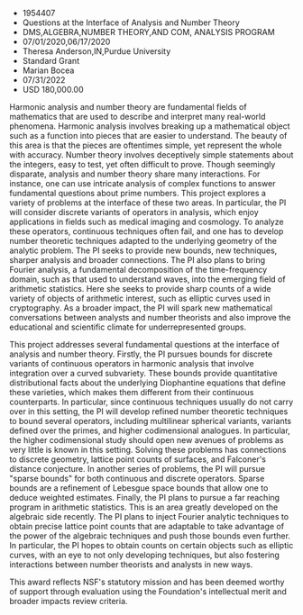 
* 1954407
* Questions at the Interface of Analysis and Number Theory
* DMS,ALGEBRA,NUMBER THEORY,AND COM, ANALYSIS PROGRAM
* 07/01/2020,06/17/2020
* Theresa Anderson,IN,Purdue University
* Standard Grant
* Marian Bocea
* 07/31/2022
* USD 180,000.00

Harmonic analysis and number theory are fundamental fields of mathematics that
are used to describe and interpret many real-world phenomena. Harmonic analysis
involves breaking up a mathematical object such as a function into pieces that
are easier to understand. The beauty of this area is that the pieces are
oftentimes simple, yet represent the whole with accuracy. Number theory involves
deceptively simple statements about the integers, easy to test, yet often
difficult to prove. Though seemingly disparate, analysis and number theory share
many interactions. For instance, one can use intricate analysis of complex
functions to answer fundamental questions about prime numbers. This project
explores a variety of problems at the interface of these two areas. In
particular, the PI will consider discrete variants of operators in analysis,
which enjoy applications in fields such as medical imaging and cosmology. To
analyze these operators, continuous techniques often fail, and one has to
develop number theoretic techniques adapted to the underlying geometry of the
analytic problem. The PI seeks to provide new bounds, new techniques, sharper
analysis and broader connections. The PI also plans to bring Fourier analysis, a
fundamental decomposition of the time-frequency domain, such as that used to
understand waves, into the emerging field of arithmetic statistics. Here she
seeks to provide sharp counts of a wide variety of objects of arithmetic
interest, such as elliptic curves used in cryptography. As a broader impact, the
PI will spark new mathematical conversations between analysts and number
theorists and also improve the educational and scientific climate for
underrepresented groups.

This project addresses several fundamental questions at the interface of
analysis and number theory. Firstly, the PI pursues bounds for discrete variants
of continuous operators in harmonic analysis that involve integration over a
curved subvariety. These bounds provide quantitative distributional facts about
the underlying Diophantine equations that define these varieties, which makes
them different from their continuous counterparts. In particular, since
continuous techniques usually do not carry over in this setting, the PI will
develop refined number theoretic techniques to bound several operators,
including multilinear spherical variants, variants defined over the primes, and
higher codimensional analogues. In particular, the higher codimensional study
should open new avenues of problems as very little is known in this setting.
Solving these problems has connections to discrete geometry, lattice point
counts of surfaces, and Falconer's distance conjecture. In another series of
problems, the PI will pursue "sparse bounds" for both continuous and discrete
operators. Sparse bounds are a refinement of Lebesgue space bounds that allow
one to deduce weighted estimates. Finally, the PI plans to pursue a far reaching
program in arithmetic statistics. This is an area greatly developed on the
algebraic side recently. The PI plans to inject Fourier analytic techniques to
obtain precise lattice point counts that are adaptable to take advantage of the
power of the algebraic techniques and push those bounds even further. In
particular, the PI hopes to obtain counts on certain objects such as elliptic
curves, with an eye to not only developing techniques, but also fostering
interactions between number theorists and analysts in new ways.

This award reflects NSF's statutory mission and has been deemed worthy of
support through evaluation using the Foundation's intellectual merit and broader
impacts review criteria.
